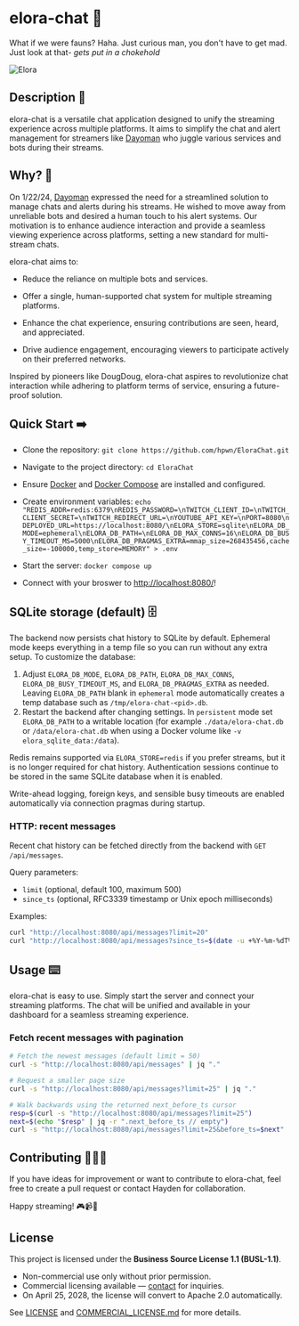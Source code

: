 # elora-chat 🐐

What if we were fauns? Haha. Just curious man, you don't have to get mad. Just look at that- _gets put in a chokehold_

![Elora](https://static.wikia.nocookie.net/spyro/images/a/a6/Elora_PS1.jpg/revision/latest?cb=20180824195930)

## Description 📝

elora-chat is a versatile chat application designed to unify the streaming experience across multiple platforms. It aims to simplify the chat and alert management for streamers like [Dayoman](https://www.twitch.tv/dayoman) who juggle various services and bots during their streams.

## Why? 🤔

On 1/22/24, [Dayoman](https://twitch.tv/dayoman) expressed the need for a streamlined solution to manage chats and alerts during his streams. He wished to move away from unreliable bots and desired a human touch to his alert systems. Our motivation is to enhance audience interaction and provide a seamless viewing experience across platforms, setting a new standard for multi-stream chats.

elora-chat aims to:

- Reduce the reliance on multiple bots and services.

- Offer a single, human-supported chat system for multiple streaming platforms.

- Enhance the chat experience, ensuring contributions are seen, heard, and appreciated.

- Drive audience engagement, encouraging viewers to participate actively on their preferred networks.

Inspired by pioneers like DougDoug, elora-chat aspires to revolutionize chat interaction while adhering to platform terms of service, ensuring a future-proof solution.

## Quick Start ➡️

- Clone the repository: `git clone https://github.com/hpwn/EloraChat.git`

- Navigate to the project directory: `cd EloraChat`

- Ensure [Docker](https://docs.docker.com/get-started/get-docker/) and [Docker Compose](https://docs.docker.com/compose/install/linux/) are installed and configured.

- Create environment variables: `echo "REDIS_ADDR=redis:6379\nREDIS_PASSWORD=\nTWITCH_CLIENT_ID=\nTWITCH_CLIENT_SECRET=\nTWITCH_REDIRECT_URL=\nYOUTUBE_API_KEY=\nPORT=8080\nDEPLOYED_URL=https://localhost:8080/\nELORA_STORE=sqlite\nELORA_DB_MODE=ephemeral\nELORA_DB_PATH=\nELORA_DB_MAX_CONNS=16\nELORA_DB_BUSY_TIMEOUT_MS=5000\nELORA_DB_PRAGMAS_EXTRA=mmap_size=268435456,cache_size=-100000,temp_store=MEMORY" > .env`

- Start the server: `docker compose up`

- Connect with your broswer to [http://localhost:8080/](http://localhost:8080/)!

## SQLite storage (default) 🗄️

The backend now persists chat history to SQLite by default. Ephemeral mode keeps everything in a temp file so you can run without any extra setup. To customize the database:

1. Adjust `ELORA_DB_MODE`, `ELORA_DB_PATH`, `ELORA_DB_MAX_CONNS`, `ELORA_DB_BUSY_TIMEOUT_MS`, and `ELORA_DB_PRAGMAS_EXTRA` as needed. Leaving `ELORA_DB_PATH` blank in `ephemeral` mode automatically creates a temp database such as `/tmp/elora-chat-<pid>.db`.
2. Restart the backend after changing settings. In `persistent` mode set `ELORA_DB_PATH` to a writable location (for example `./data/elora-chat.db` or `/data/elora-chat.db` when using a Docker volume like `-v elora_sqlite_data:/data`).

Redis remains supported via `ELORA_STORE=redis` if you prefer streams, but it is no longer required for chat history. Authentication sessions continue to be stored in the same SQLite database when it is enabled.

Write-ahead logging, foreign keys, and sensible busy timeouts are enabled automatically via connection pragmas during startup.

### HTTP: recent messages

Recent chat history can be fetched directly from the backend with `GET /api/messages`.

Query parameters:

- `limit` (optional, default 100, maximum 500)
- `since_ts` (optional, RFC3339 timestamp or Unix epoch milliseconds)

Examples:

```bash
curl "http://localhost:8080/api/messages?limit=20"
curl "http://localhost:8080/api/messages?since_ts=$(date -u +%Y-%m-%dT%H:%M:%SZ)&limit=50"
```

## Usage ⌨️

elora-chat is easy to use. Simply start the server and connect your streaming platforms. The chat will be unified and available in your dashboard for a seamless streaming experience.

### Fetch recent messages with pagination

```bash
# Fetch the newest messages (default limit = 50)
curl -s "http://localhost:8080/api/messages" | jq "."

# Request a smaller page size
curl -s "http://localhost:8080/api/messages?limit=25" | jq "."

# Walk backwards using the returned next_before_ts cursor
resp=$(curl -s "http://localhost:8080/api/messages?limit=25")
next=$(echo "$resp" | jq -r ".next_before_ts // empty")
curl -s "http://localhost:8080/api/messages?limit=25&before_ts=$next" | jq "."
```

## Contributing 🧑🏼‍💻

If you have ideas for improvement or want to contribute to elora-chat, feel free to create a pull request or contact Hayden for collaboration.

Happy streaming! 🎮📹👾

## License

This project is licensed under the **Business Source License 1.1 (BUSL-1.1)**.  
- Non-commercial use only without prior permission.
- Commercial licensing available — [contact](mailto:hwp@arizona.edu) for inquiries.
- On April 25, 2028, the license will convert to Apache 2.0 automatically.

See [LICENSE](./LICENSE) and [COMMERCIAL_LICENSE.md](./COMMERCIAL_LICENSE.md) for more details.
